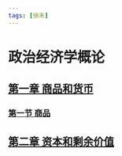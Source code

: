 ```yaml
---
tags: [徐禾]
---
```


# 政治经济学概论

## [第一章 商品和货币](./chap-01)

### [第一节 商品](./chap-01/sec-01)

## [第二章 资本和剩余价值](./chap-02)